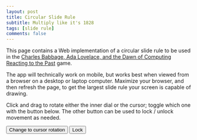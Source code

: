 ```yaml
---
layout: post
title: Circular Slide Rule
subtitle: Multiply like it's 1828
tags: [slide rule]
comments: false
---
```


<script src="https://cdnjs.cloudflare.com/ajax/libs/p5.js/1.9.0/p5.js">
</script>

<script src='../assets/js/csr.js'>
</script>

This page contains a Web implementation of a circular slide rule to be used in the [Charles Babbage, Ada Lovelace, and the Dawn of Computing](https://reactingconsortium.org/games/babbage) [Reacting to the Past](https://reactingconsortium.org/WIR-basics) game. 

The app will technically work on mobile, but works best when viewed from a browser on a desktop or laptop computer. Maximize your browser, and then refresh the page, to get the largest slide rule your screen is capable of drawing. 

Click and drag to rotate either the inner dial or the cursor; toggle which one with the button below. The other button can be used to lock / unlock movement as needed. 

<div id="csr-holder">
  <button id="btnCD" onclick="toggleCD()">Change to cursor rotation</button>
  <button onclick="btnLock" onclick="toggleLock()">Lock</button>
  <!-- the sketch will be loaded here -->
</div>
